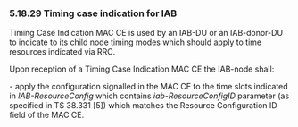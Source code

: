 ### 5.18.29 Timing case indication for IAB

Timing Case Indication MAC CE is used by an IAB-DU or an IAB-donor-DU to
indicate to its child node timing modes which should apply to time
resources indicated via RRC.

Upon reception of a Timing Case Indication MAC CE the IAB-node shall:

\- apply the configuration signalled in the MAC CE to the time slots
indicated in *IAB-ResourceConfig* which contains *iab-ResourceConfigID*
parameter (as specified in TS 38.331 \[5\]) which matches the Resource
Configuration ID field of the MAC CE.